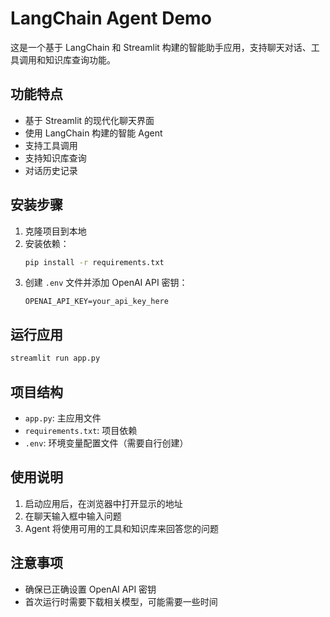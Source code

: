 # LangChain Agent Demo

这是一个基于 LangChain 和 Streamlit 构建的智能助手应用，支持聊天对话、工具调用和知识库查询功能。

## 功能特点

- 基于 Streamlit 的现代化聊天界面
- 使用 LangChain 构建的智能 Agent
- 支持工具调用
- 支持知识库查询
- 对话历史记录

## 安装步骤

1. 克隆项目到本地
2. 安装依赖：
   ```bash
   pip install -r requirements.txt
   ```
3. 创建 `.env` 文件并添加 OpenAI API 密钥：
   ```
   OPENAI_API_KEY=your_api_key_here
   ```

## 运行应用

```bash
streamlit run app.py
```

## 项目结构

- `app.py`: 主应用文件
- `requirements.txt`: 项目依赖
- `.env`: 环境变量配置文件（需要自行创建）

## 使用说明

1. 启动应用后，在浏览器中打开显示的地址
2. 在聊天输入框中输入问题
3. Agent 将使用可用的工具和知识库来回答您的问题

## 注意事项

- 确保已正确设置 OpenAI API 密钥
- 首次运行时需要下载相关模型，可能需要一些时间 